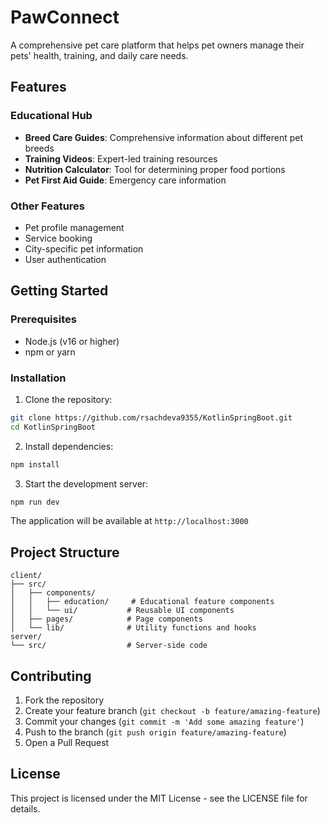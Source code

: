 # PawConnect

A comprehensive pet care platform that helps pet owners manage their pets' health, training, and daily care needs.

## Features

### Educational Hub
- **Breed Care Guides**: Comprehensive information about different pet breeds
- **Training Videos**: Expert-led training resources
- **Nutrition Calculator**: Tool for determining proper food portions
- **Pet First Aid Guide**: Emergency care information

### Other Features
- Pet profile management
- Service booking
- City-specific pet information
- User authentication

## Getting Started

### Prerequisites
- Node.js (v16 or higher)
- npm or yarn

### Installation

1. Clone the repository:
```bash
git clone https://github.com/rsachdeva9355/KotlinSpringBoot.git
cd KotlinSpringBoot
```

2. Install dependencies:
```bash
npm install
```

3. Start the development server:
```bash
npm run dev
```

The application will be available at `http://localhost:3000`

## Project Structure

```
client/
├── src/
│   ├── components/
│   │   ├── education/     # Educational feature components
│   │   └── ui/           # Reusable UI components
│   ├── pages/            # Page components
│   └── lib/              # Utility functions and hooks
server/
└── src/                  # Server-side code
```

## Contributing

1. Fork the repository
2. Create your feature branch (`git checkout -b feature/amazing-feature`)
3. Commit your changes (`git commit -m 'Add some amazing feature'`)
4. Push to the branch (`git push origin feature/amazing-feature`)
5. Open a Pull Request

## License

This project is licensed under the MIT License - see the LICENSE file for details. 